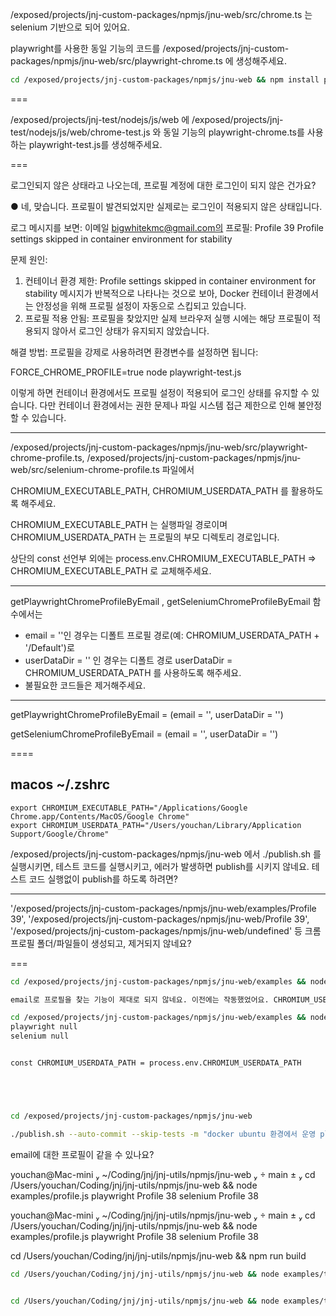 /exposed/projects/jnj-custom-packages/npmjs/jnu-web/src/chrome.ts 는 selenium 기반으로 되어 있어요.

playwright를 사용한 동일 기능의 코드를 /exposed/projects/jnj-custom-packages/npmjs/jnu-web/src/playwright-chrome.ts 에 생성해주세요.

```sh
cd /exposed/projects/jnj-custom-packages/npmjs/jnu-web && npm install playwright
```

===

/exposed/projects/jnj-test/nodejs/js/web 에 /exposed/projects/jnj-test/nodejs/js/web/chrome-test.js 와 동일 기능의 playwright-chrome.ts를 사용하는 playwright-test.js를 생성해주세요.

===

로그인되지 않은 상태라고 나오는데, 프로필 계정에 대한 로그인이
되지 않은 건가요?

● 네, 맞습니다. 프로필이 발견되었지만 실제로는 로그인이 적용되지
않은 상태입니다.

로그 메시지를 보면:
이메일 bigwhitekmc@gmail.com의 프로필: Profile 39
Profile settings skipped in container environment for
stability

문제 원인:

1. 컨테이너 환경 제한: Profile settings skipped in container
   environment for stability 메시지가 반복적으로 나타나는 것으로
   보아, Docker 컨테이너 환경에서는 안정성을 위해 프로필 설정이
   자동으로 스킵되고 있습니다.
2. 프로필 적용 안됨: 프로필을 찾았지만 실제 브라우저 실행
   시에는 해당 프로필이 적용되지 않아서 로그인 상태가 유지되지
   않았습니다.

해결 방법:
프로필을 강제로 사용하려면 환경변수를 설정하면 됩니다:

FORCE_CHROME_PROFILE=true node playwright-test.js

이렇게 하면 컨테이너 환경에서도 프로필 설정이 적용되어 로그인
상태를 유지할 수 있습니다. 다만 컨테이너 환경에서는 권한
문제나 파일 시스템 접근 제한으로 인해 불안정할 수 있습니다.

---

/exposed/projects/jnj-custom-packages/npmjs/jnu-web/src/playwright-chrome-profile.ts, /exposed/projects/jnj-custom-packages/npmjs/jnu-web/src/selenium-chrome-profile.ts 파일에서

CHROMIUM_EXECUTABLE_PATH, CHROMIUM_USERDATA_PATH 를 활용하도록 해주세요.

CHROMIUM_EXECUTABLE_PATH 는 실행파일 경로이며
CHROMIUM_USERDATA_PATH 는 프로필의 부모 디렉토리 경로입니다.

상단의 const 선언부 외에는 process.env.CHROMIUM_EXECUTABLE_PATH => CHROMIUM_EXECUTABLE_PATH 로 교체해주세요.

---

getPlaywrightChromeProfileByEmail , getSeleniumChromeProfileByEmail 함수에서는

- email = ''인 경우는 디폴트 프로필 경로(예: CHROMIUM_USERDATA_PATH + '/Default')로
- userDataDir = '' 인 경우는 디폴트 경로 userDataDir = CHROMIUM_USERDATA_PATH 를 사용하도록 해주세요.
- 불필요한 코드들은 제거해주세요.

---

getPlaywrightChromeProfileByEmail = (email = '', userDataDir = '')

getSeleniumChromeProfileByEmail = (email = '', userDataDir = '')

====

## macos ~/.zshrc

```
export CHROMIUM_EXECUTABLE_PATH="/Applications/Google Chrome.app/Contents/MacOS/Google Chrome"
export CHROMIUM_USERDATA_PATH="/Users/youchan/Library/Application Support/Google/Chrome"
```

/exposed/projects/jnj-custom-packages/npmjs/jnu-web 에서 ./publish.sh 를 실행시키면, 테스트 코드를 실행시키고, 에러가 발생하면 publish를 시키지 않네요. 테스트 코드 실행없이 publish를 하도록 하려면?

---

'/exposed/projects/jnj-custom-packages/npmjs/jnu-web/examples/Profile 39', '/exposed/projects/jnj-custom-packages/npmjs/jnu-web/Profile 39', '/exposed/projects/jnj-custom-packages/npmjs/jnu-web/undefined' 등 크롬 프로필 폴더/파일들이 생성되고, 제거되지 않네요?

===

```sh
cd /exposed/projects/jnj-custom-packages/npmjs/jnu-web/examples && node profile.js

email로 프로필을 찾는 기능이 제대로 되지 않네요. 이전에는 작동했었어요. CHROMIUM_USERDATA_PATH를 환경변수에서 읽어오지 못하고 있나요? 'bigwhitekmc@gmail.com'

cd /exposed/projects/jnj-custom-packages/npmjs/jnu-web/examples && node profile.js
playwright null
selenium null


const CHROMIUM_USERDATA_PATH = process.env.CHROMIUM_USERDATA_PATH





cd /exposed/projects/jnj-custom-packages/npmjs/jnu-web

./publish.sh --auto-commit --skip-tests -m "docker ubuntu 환경에서 운영 playwright"
```

email에 대한 프로필이 같을 수 있나요?

youchan@Mac-mini  ~/Coding/jnj/jnj-utils/npmjs/jnu-web   main ±  cd /Users/youchan/Coding/jnj/jnj-utils/npmjs/jnu-web && node examples/profile.js
playwright Profile 38
selenium Profile 38

youchan@Mac-mini  ~/Coding/jnj/jnj-utils/npmjs/jnu-web   main ±  cd /Users/youchan/Coding/jnj/jnj-utils/npmjs/jnu-web && node examples/profile.js
playwright Profile 38
selenium Profile 38

cd /Users/youchan/Coding/jnj/jnj-utils/npmjs/jnu-web && npm run build

```sh
cd /Users/youchan/Coding/jnj/jnj-utils/npmjs/jnu-web && node examples/test-modified-playwright.js


cd /Users/youchan/Coding/jnj/jnj-utils/npmjs/jnu-web && node examples/take-real-screenshots.js
```
